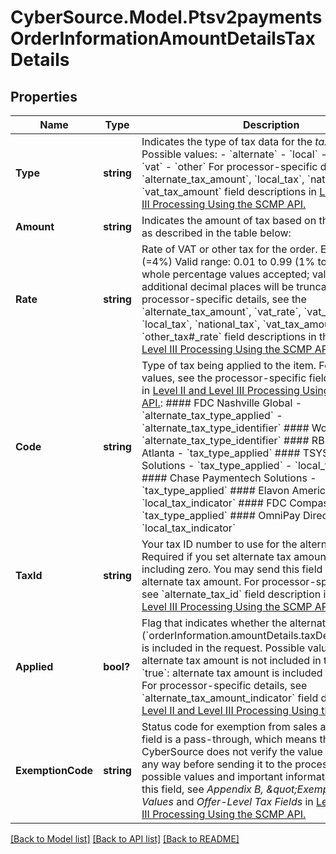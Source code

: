 # CyberSource.Model.Ptsv2paymentsOrderInformationAmountDetailsTaxDetails
## Properties

Name | Type | Description | Notes
------------ | ------------- | ------------- | -------------
**Type** | **string** | Indicates the type of tax data for the _taxDetails_ object.  Possible values:  - &#x60;alternate&#x60; - &#x60;local&#x60; - &#x60;national&#x60; - &#x60;vat&#x60; - &#x60;other&#x60;  For processor-specific details, see the &#x60;alternate_tax_amount&#x60;, &#x60;local_tax&#x60;, &#x60;national_tax&#x60; or &#x60;vat_tax_amount&#x60; field descriptions in [Level II and Level III Processing Using the SCMP API.](https://apps.cybersource.com/library/documentation/dev_guides/Level_2_3_SCMP_API/html/)  | [optional] 
**Amount** | **string** | Indicates the amount of tax based on the &#x60;type&#x60; field as described in the table below:  | type      | type description | | - -- -- -- -- -- -- |:- -- -- -- -- -- --:| | &#x60;alternate&#x60; | Total amount of alternate tax for the order. | | &#x60;local&#x60;     | Sales tax for the order. | | &#x60;national&#x60;  | National tax for the order. | | &#x60;vat&#x60;       | Total amount of value added tax (VAT) included in the order. | | &#x60;other&#x60;     | Other tax. |  | [optional] 
**Rate** | **string** | Rate of VAT or other tax for the order.  Example 0.040 (&#x3D;4%)  Valid range: 0.01 to 0.99 (1% to 99%, with only whole percentage values accepted; values with additional decimal places will be truncated)  For processor-specific details, see the &#x60;alternate_tax_amount&#x60;, &#x60;vat_rate&#x60;, &#x60;vat_tax_rate&#x60;, &#x60;local_tax&#x60;, &#x60;national_tax&#x60;, &#x60;vat_tax_amount&#x60; or &#x60;other_tax#_rate&#x60; field descriptions in the [Level II and Level III Processing Using the SCMP API Guide.](https://apps.cybersource.com/library/documentation/dev_guides/Level_2_3_SCMP_API/html/)  | [optional] 
**Code** | **string** | Type of tax being applied to the item.  For possible values, see the processor-specific field descriptions in [Level II and Level III Processing Using the SCMP API.](https://apps.cybersource.com/library/documentation/dev_guides/Level_2_3_SCMP_API/html/):  #### FDC Nashville Global - &#x60;alternate_tax_type_applied&#x60; - &#x60;alternate_tax_type_identifier&#x60;  #### Worldpay VAP - &#x60;alternate_tax_type_identifier&#x60;  #### RBS WorldPay Atlanta - &#x60;tax_type_applied&#x60;  #### TSYS Acquiring Solutions - &#x60;tax_type_applied&#x60; - &#x60;local_tax_indicator&#x60;  #### Chase Paymentech Solutions - &#x60;tax_type_applied&#x60;  #### Elavon Americas - &#x60;local_tax_indicator&#x60;  #### FDC Compass - &#x60;tax_type_applied&#x60;  #### OmniPay Direct - &#x60;local_tax_indicator&#x60;  | [optional] 
**TaxId** | **string** | Your tax ID number to use for the alternate tax amount. Required if you set alternate tax amount to any value, including zero. You may send this field without sending alternate tax amount.  For processor-specific details, see &#x60;alternate_tax_id&#x60; field description in [Level II and Level III Processing Using the SCMP API.](https://apps.cybersource.com/library/documentation/dev_guides/Level_2_3_SCMP_API/html/)  | [optional] 
**Applied** | **bool?** | Flag that indicates whether the alternate tax amount (&#x60;orderInformation.amountDetails.taxDetails[].amount&#x60;) is included in the request.  Possible values: - &#x60;false&#x60;: alternate tax amount is not included in the request. - &#x60;true&#x60;: alternate tax amount is included in the request.  For processor-specific details, see &#x60;alternate_tax_amount_indicator&#x60; field description in [Level II and Level III Processing Using the SCMP API.](https://apps.cybersource.com/library/documentation/dev_guides/Level_2_3_SCMP_API/html/)  | [optional] 
**ExemptionCode** | **string** | Status code for exemption from sales and use tax. This field is a pass-through, which means that CyberSource does not verify the value or modify it in any way before sending it to the processor.  For possible values and important information for using this field, see _Appendix B, \&quot;Exemption Status Values_ and _Offer-Level Tax Fields_ in [Level II and Level III Processing Using the SCMP API.](https://apps.cybersource.com/library/documentation/dev_guides/Level_2_3_SCMP_API/html/)  | [optional] 

[[Back to Model list]](../README.md#documentation-for-models) [[Back to API list]](../README.md#documentation-for-api-endpoints) [[Back to README]](../README.md)

